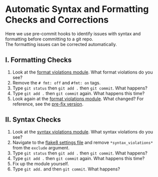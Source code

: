 # Automatic Syntax and Formatting Checks and Corrections

Here we use pre-commit hooks to identify issues with syntax and formatting before committing to a git repo.  
The formatting issues can be corrected automatically.

## I. Formatting Checks
1. Look at the [format violations module](https://github.com/mikewojnowicz/acc/blob/master/src/acc/format_violations.py).  What format violations do you see? 
2. Remove the `# fmt: off` and `#fmt: on` tags.
3. Type `git status` then `git add .` then `git commit`.   What happens?   
4. Type `git add .` then `git commit` again.  What happens this time? 
5. Look again at the [format violations module](https://github.com/mikewojnowicz/acc/blob/master/src/acc/format_violations.py).  What changed?  For reference, see the [pre-fix version](https://github.com/mikewojnowicz/acc/blob/master/pre-fixes/format_violations_pre_fix.py).

## II. Syntax Checks
1. Look at the [syntax violations module](https://github.com/mikewojnowicz/acc/blob/master/src/acc/syntax_violations.py).  What syntax violations do you see? 
2. Navigate to the [flake8 settings file](https://github.com/mikewojnowicz/acc/blob/master/.flake8) and remove `*syntax_violations*` from the `exclude` argument.
3. Type `git status` then `git add .` then `git commit`.   What happens?   
4. Type `git add .` then `git commit` again.  What happens this time?  
5. Fix up the module yourself.
6. Type `git add.` and then `git commit`. What happens?